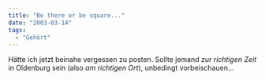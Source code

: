 ```yaml
---
title: "Be there or be square..."
date: "2003-03-14"
tags:
  - "Gehört"
---
```


Hätte ich jetzt beinahe vergessen zu posten. Sollte jemand _zur richtigen Zeit_ in Oldenburg sein (also _am richtigen Ort_), unbedingt vorbeischauen…

